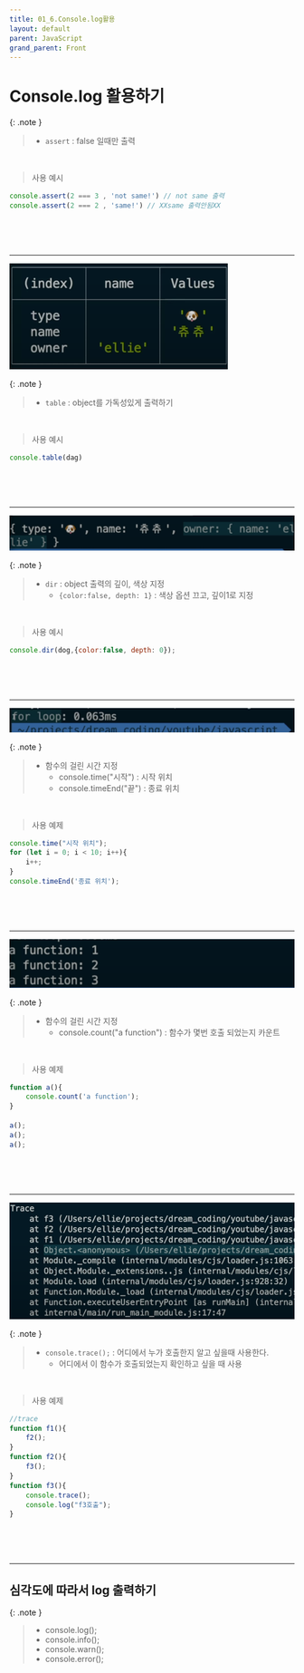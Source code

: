 ```yaml
---
title: 01_6.Console.log활용
layout: default
parent: JavaScript
grand_parent: Front
---
```


# Console.log 활용하기

{: .note }
> - `assert` : false 일때만 출력

<br />

> 사용 예시

```js
console.assert(2 === 3 , 'not same!') // not same 출력
console.assert(2 === 2 , 'same!') // XXsame 출력안됨XX
```

<br />
<br />
<br />

---

![Alt text](image-93.png)

{: .note }
> - `table` : object를 가독성있게 출력하기

<br />

> 사용 예시

```js
console.table(dag)
```


<br />
<br />
<br />

---

![Alt text](image-94.png)

{: .note }
> - `dir` : object 출력의 깊이, 색상 지정
>   - `{color:false, depth: 1}` : 색상 옵션 끄고, 깊이1로 지정 

<br />

> 사용 예시

```js
console.dir(dog,{color:false, depth: 0});
```

<br />
<br />
<br />

---

![Alt text](image-95.png)

{: .note }
> - 함수의 걸린 시간 지정
>   - console.time("시작") : 시작 위치
>   - console.timeEnd("끝") : 종료 위치

<br />

> 사용 예제

```js
console.time("시작 위치");
for (let i = 0; i < 10; i++){
    i++;
}
console.timeEnd('종료 위치');
```

<br />
<br />
<br />

---

![Alt text](image-96.png)

{: .note }
> - 함수의 걸린 시간 지정
>   - console.count("a function") : 함수가 몇번 호출 되었는지 카운트

<br />

> 사용 예제

```js
function a(){
    console.count('a function');
}

a();
a();
a();
```

<br />
<br />
<br />

---


![Alt text](image-97.png)

{: .note }
> - `console.trace();` : 어디에서 누가 호출한지 알고 싶을때 사용한다.
>   -  어디에서 이 함수가 호출되었는지 확인하고 싶을 때 사용

<br />

> 사용 예제

```js
//trace 
function f1(){
    f2();
}
function f2(){
    f3();
}
function f3(){
    console.trace();
    console.log("f3호출");
}
```

<br />
<br />
<br />

---

## 심각도에 따라서 log 출력하기

{: .note } 
> - console.log();
> - console.info(); 
> - console.warn();
> - console.error();